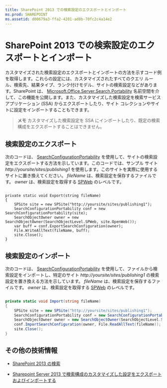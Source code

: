 ```yaml
---
title: SharePoint 2013 での検索設定のエクスポートとインポート
ms.prod: SHAREPOINT
ms.assetid: d00679a3-ffa2-4281-ad8b-70fc2c4a14e2
---
```



# SharePoint 2013 での検索設定のエクスポートとインポート
カスタマイズされた検索設定のエクスポートとインポートの方法を示すコード例を取得します。これらの設定には、カスタマイズされたすべてのクエリ ルール、検索先、結果タイプ、ランク付けモデル、サイトの検索設定などがあります。SharePoint は、 [Microsoft.Office.Server.Search.Portability](https://msdn.microsoft.com/library/Microsoft.Office.Server.Search.Portability.aspx) 名前空間を介して、この機能を公開します。また、カスタマイズした検索設定を検索サービス アプリケーション (SSA) からエクスポートしたり、サイト コレクションやサイトに設定をインポートすることもできます。 
> **メモ**
> カスタマイズした検索設定を SSA にインポートしたり、既定の検索構成をエクスポートすることはできません。 
  
    
    


## 検索設定のエクスポート
<a name="SP15_exporting_search_configuration"> </a>

次のコードは、 [SearchConfigurationPortability](https://msdn.microsoft.com/library/Microsoft.Office.Server.Search.Portability.SearchConfigurationPortability.aspx) を使用して、サイトの検索設定をエクスポートする方法を示しています。このコードでは、サンプル サイト _http://yoursite/sites/publishing1_ を使用します。このサイトを実際に使用するサイトに置き換えてください。 _fileName_ は、検索設定を保存するファイルです。 _owner_ は、検索設定を取得する [SPWeb](https://msdn.microsoft.com/library/Microsoft.SharePoint.SPWeb.aspx) のレベルです。
  
    
    

```

private static void Export(string fileName)
{
    SPSite site = new SPSite("http://yoursite/sites/publishing1");
    SearchConfigurationPortability conf = new SearchConfigurationPortability(site);
    SearchObjectOwner owner = new SearchObjectOwner(SearchObjectLevel.SPWeb, site.OpenWeb());
    var buff = conf.ExportSearchConfiguration(owner);
    File.WriteAllText(fileName, buff);
    site.Close();
}
```


## 検索設定のインポート
<a name="SP15_importing_search_configuration"> </a>

次のコードは、 [SearchConfigurationPortability](https://msdn.microsoft.com/library/Microsoft.Office.Server.Search.Portability.SearchConfigurationPortability.aspx) を使用して、ファイルから検索設定をインポートし、特定のサイト _http://yoursite/sites/publishing1_ の検索設定を置き換える方法を示しています。 _fileName_ は、検索設定を保存するファイルです。 _owner_ は、検索設定を取得する [SPWeb](https://msdn.microsoft.com/library/Microsoft.SharePoint.SPWeb.aspx) のレベルです。
  
    
    

```cs

private static void Import(string fileName)
{
    SPSite site = new SPSite("http://yoursite/sites/publishing1");
    SearchConfigurationPortability conf = new SearchConfigurationPortability(site);
    SearchObjectOwner owner = new SearchObjectOwner(SearchObjectLevel.SPWeb, site.OpenWeb());
    conf.ImportSearchConfiguration(owner, File.ReadAllText(fileName));
    site.Close();
}

```


## その他の技術情報
<a name="bk_addresources"> </a>


-  [SharePoint 2013 の検索](search-in-sharepoint-2013.md)
    
  
-  [Sharepoint Server 2013 で検索構成のカスタマイズした設定をエクスポートおよびインポートする](http://technet.microsoft.com/ja-jp/library/jj871675.aspx)
    
  

  
    
    

